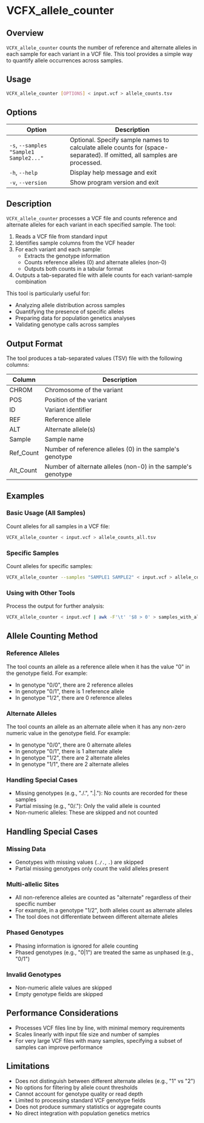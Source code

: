 # VCFX_allele_counter

## Overview
`VCFX_allele_counter` counts the number of reference and alternate alleles in each sample for each variant in a VCF file. This tool provides a simple way to quantify allele occurrences across samples.

## Usage
```bash
VCFX_allele_counter [OPTIONS] < input.vcf > allele_counts.tsv
```

## Options
| Option | Description |
|--------|-------------|
| `-s`, `--samples "Sample1 Sample2..."` | Optional. Specify sample names to calculate allele counts for (space-separated). If omitted, all samples are processed. |
| `-h`, `--help` | Display help message and exit |
| `-v`, `--version` | Show program version and exit |

## Description
`VCFX_allele_counter` processes a VCF file and counts reference and alternate alleles for each variant in each specified sample. The tool:

1. Reads a VCF file from standard input
2. Identifies sample columns from the VCF header
3. For each variant and each sample:
   - Extracts the genotype information
   - Counts reference alleles (0) and alternate alleles (non-0)
   - Outputs both counts in a tabular format
4. Outputs a tab-separated file with allele counts for each variant-sample combination

This tool is particularly useful for:
- Analyzing allele distribution across samples
- Quantifying the presence of specific alleles
- Preparing data for population genetics analyses
- Validating genotype calls across samples

## Output Format
The tool produces a tab-separated values (TSV) file with the following columns:

| Column | Description |
|--------|-------------|
| CHROM | Chromosome of the variant |
| POS | Position of the variant |
| ID | Variant identifier |
| REF | Reference allele |
| ALT | Alternate allele(s) |
| Sample | Sample name |
| Ref_Count | Number of reference alleles (0) in the sample's genotype |
| Alt_Count | Number of alternate alleles (non-0) in the sample's genotype |

## Examples

### Basic Usage (All Samples)
Count alleles for all samples in a VCF file:
```bash
VCFX_allele_counter < input.vcf > allele_counts_all.tsv
```

### Specific Samples
Count alleles for specific samples:
```bash
VCFX_allele_counter --samples "SAMPLE1 SAMPLE2" < input.vcf > allele_counts_subset.tsv
```

### Using with Other Tools
Process the output for further analysis:
```bash
VCFX_allele_counter < input.vcf | awk -F'\t' '$8 > 0' > samples_with_alt_alleles.tsv
```

## Allele Counting Method

### Reference Alleles
The tool counts an allele as a reference allele when it has the value "0" in the genotype field. For example:
- In genotype "0/0", there are 2 reference alleles
- In genotype "0/1", there is 1 reference allele
- In genotype "1/2", there are 0 reference alleles

### Alternate Alleles
The tool counts an allele as an alternate allele when it has any non-zero numeric value in the genotype field. For example:
- In genotype "0/0", there are 0 alternate alleles
- In genotype "0/1", there is 1 alternate allele
- In genotype "1/2", there are 2 alternate alleles
- In genotype "1/1", there are 2 alternate alleles

### Handling Special Cases
- Missing genotypes (e.g., "./.", ".|."): No counts are recorded for these samples
- Partial missing (e.g., "0/."): Only the valid allele is counted
- Non-numeric alleles: These are skipped and not counted

## Handling Special Cases

### Missing Data
- Genotypes with missing values (`./.`, `.`) are skipped
- Partial missing genotypes only count the valid alleles present

### Multi-allelic Sites
- All non-reference alleles are counted as "alternate" regardless of their specific number
- For example, in a genotype "1/2", both alleles count as alternate alleles
- The tool does not differentiate between different alternate alleles

### Phased Genotypes
- Phasing information is ignored for allele counting
- Phased genotypes (e.g., "0|1") are treated the same as unphased (e.g., "0/1")

### Invalid Genotypes
- Non-numeric allele values are skipped
- Empty genotype fields are skipped

## Performance Considerations
- Processes VCF files line by line, with minimal memory requirements
- Scales linearly with input file size and number of samples
- For very large VCF files with many samples, specifying a subset of samples can improve performance

## Limitations
- Does not distinguish between different alternate alleles (e.g., "1" vs "2")
- No options for filtering by allele count thresholds
- Cannot account for genotype quality or read depth
- Limited to processing standard VCF genotype fields
- Does not produce summary statistics or aggregate counts
- No direct integration with population genetics metrics 
